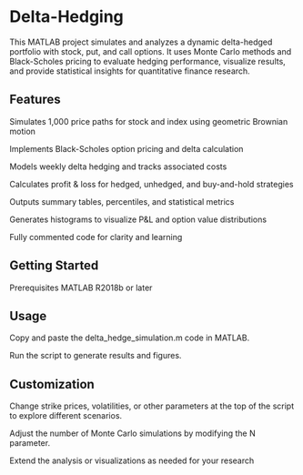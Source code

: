 # Delta-Hedging
This MATLAB project simulates and analyzes a dynamic delta-hedged portfolio with stock, put, and call options. It uses Monte Carlo methods and Black-Scholes pricing to evaluate hedging performance, visualize results, and provide statistical insights for quantitative finance research.

## Features
Simulates 1,000 price paths for stock and index using geometric Brownian motion

Implements Black-Scholes option pricing and delta calculation

Models weekly delta hedging and tracks associated costs

Calculates profit & loss for hedged, unhedged, and buy-and-hold strategies

Outputs summary tables, percentiles, and statistical metrics

Generates histograms to visualize P&L and option value distributions

Fully commented code for clarity and learning

## Getting Started
Prerequisites
MATLAB R2018b or later

## Usage
Copy and paste the delta_hedge_simulation.m code in MATLAB.

Run the script to generate results and figures.

## Customization
Change strike prices, volatilities, or other parameters at the top of the script to explore different scenarios.

Adjust the number of Monte Carlo simulations by modifying the N parameter.

Extend the analysis or visualizations as needed for your research
